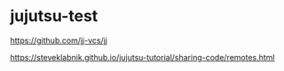 # jujutsu-test
https://github.com/jj-vcs/jj

https://steveklabnik.github.io/jujutsu-tutorial/sharing-code/remotes.html
